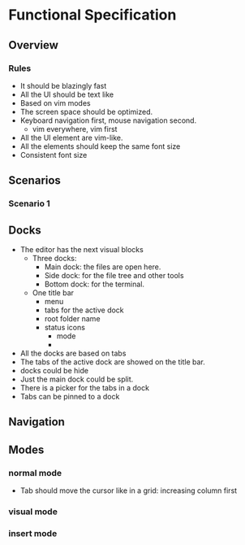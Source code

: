 # Functional Specification

## Overview

### Rules

- It should be blazingly fast
- All the UI should be text like
- Based on vim modes
- The screen space should be optimized.
- Keyboard navigation first, mouse navigation second.
  - vim everywhere, vim first
- All the UI element are vim-like.
- All the elements should keep the same font size
- Consistent font size

## Scenarios

### Scenario 1



## Docks

- The editor has the next visual blocks
  - Three docks:
    - Main dock: the files are open here.
    - Side dock: for the file tree and other tools
    - Bottom dock: for the terminal.
  - One title bar
    - menu
    - tabs for the active dock
    - root folder name
    - status icons
      - mode
      -
- All the docks are based on tabs
- The tabs of the active dock are showed on the title bar.
- docks could be hide
- Just the main dock could be split.
- There is a picker for the tabs in a dock
- Tabs can be pinned to a dock

## Navigation

## Modes

### normal mode
- Tab should move the cursor like in a grid: increasing column first

### visual mode

### insert mode
